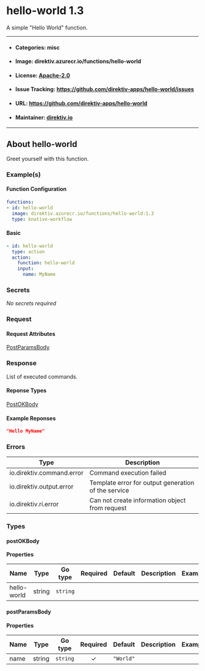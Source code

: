 
# hello-world 1.3

A simple "Hello World" function.

---
- #### Categories: misc
- #### Image: direktiv.azurecr.io/functions/hello-world 
- #### License: [Apache-2.0](https://www.apache.org/licenses/LICENSE-2.0)
- #### Issue Tracking: https://github.com/direktiv-apps/hello-world/issues
- #### URL: https://github.com/direktiv-apps/hello-world
- #### Maintainer: [direktiv.io](https://www.direktiv.io) 
---

## About hello-world

Greet yourself with this function.

### Example(s)
  #### Function Configuration
```yaml
functions:
- id: hello-world
  image: direktiv.azurecr.io/functions/hello-world:1.3
  type: knative-workflow
```
   #### Basic
```yaml
- id: hello-world
  type: action
  action:
    function: hello-world
    input: 
      name: MyName
```

   ### Secrets


*No secrets required*







### Request



#### Request Attributes
[PostParamsBody](#post-params-body)

### Response
  List of executed commands.
#### Reponse Types
    
  

[PostOKBody](#post-o-k-body)
#### Example Reponses
    
```json
"Hello MyName"
```

### Errors
| Type | Description
|------|---------|
| io.direktiv.command.error | Command execution failed |
| io.direktiv.output.error | Template error for output generation of the service |
| io.direktiv.ri.error | Can not create information object from request |


### Types
#### <span id="post-o-k-body"></span> postOKBody

  



**Properties**

| Name | Type | Go type | Required | Default | Description | Example |
|------|------|---------|:--------:| ------- |-------------|---------|
| hello-world | string| `string` |  | |  |  |


#### <span id="post-params-body"></span> postParamsBody

  



**Properties**

| Name | Type | Go type | Required | Default | Description | Example |
|------|------|---------|:--------:| ------- |-------------|---------|
| name | string| `string` | ✓ | `"World"`|  |  |

 
